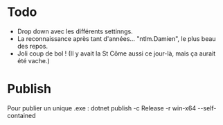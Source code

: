 # Todo

- Drop down avec les différents settinngs.
- La reconnaissance après tant d'années... "ntlm.Damien", le plus beau des repos.
- Joli coup de bol ! (Il y avait la St Côme aussi ce jour-là, mais ça aurait été vache.)

# Publish

Pour publier un unique .exe : 
dotnet publish -c Release -r win-x64 --self-contained


